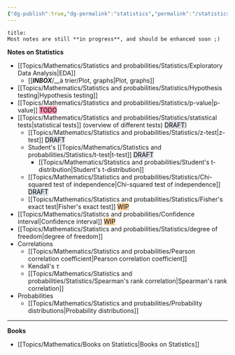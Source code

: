 ```yaml
---
{"dg-publish":true,"dg-permalink":"statistics","permalink":"/statistics/","dgHomeLink":true,"dgPassFrontmatter":false}
---
```



```ad-warning
title:
Most notes are still **in progress**, and should be enhanced soon ;)
```

**Notes on Statistics**
- [[Topics/Mathematics/Statistics and probabilities/Statistics/Exploratory Data Analysis|EDA]]
	- [[___INBOX___/__à trier/Plot, graphs|Plot, graphs]]
- [[Topics/Mathematics/Statistics and probabilities/Statistics/Hypothesis testing|Hypothesis testing]]
- [[Topics/Mathematics/Statistics and probabilities/Statistics/p-value|p-value]] <mark style="background: #FF5582A6;">TODO</mark>
- [[Topics/Mathematics/Statistics and probabilities/Statistics/statistical tests|statistical tests]] (overview of different tests) <mark style="background: #CACFD9A6;">DRAFT</mark>)
	- [[Topics/Mathematics/Statistics and probabilities/Statistics/z-test|z-test]] <mark style="background: #CACFD9A6;">DRAFT</mark>
	- Student's [[Topics/Mathematics/Statistics and probabilities/Statistics/t-test|t-test]] <mark style="background: #CACFD9A6;">DRAFT</mark>
		- [[Topics/Mathematics/Statistics and probabilities/Student's t-distribution|Student's t-distribution]]
	- [[Topics/Mathematics/Statistics and probabilities/Statistics/Chi-squared test of independence|Chi-squared test of independence]] <mark style="background: #CACFD9A6;">DRAFT</mark>
	- [[Topics/Mathematics/Statistics and probabilities/Statistics/Fisher's exact test|Fisher's exact test]] <mark style="background: #FFB86CA6;">WIP</mark>
- [[Topics/Mathematics/Statistics and probabilities/Confidence interval|Confidence interval]] <mark style="background: #FFB86CA6;">WIP</mark>
- [[Topics/Mathematics/Statistics and probabilities/Statistics/degree of freedom|degree of freedom]]
- Correlations
	- [[Topics/Mathematics/Statistics and probabilities/Pearson correlation coefficient|Pearson correlation coefficient]]
	- Kendall's $\tau$
	- [[Topics/Mathematics/Statistics and probabilities/Statistics/Spearman's rank correlation|Spearman's rank correlation]]
- Probabilities
	- [[Topics/Mathematics/Statistics and probabilities/Probability distributions|Probability distributions]]

---
**Books**
- [[Topics/Mathematics/Books on Statistics|Books on Statistics]]
